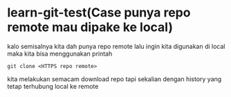 # learn-git-test(Case punya repo remote mau dipake ke local)
kalo semisalnya kita dah punya repo remote lalu ingin kita digunakan di local
maka kita bisa menggunakan printah
```
git clone <HTTPS repo remote>
```
kita melakukan semacam download repo tapi sekalian dengan history yang tetap terhubung local ke remote